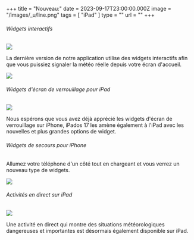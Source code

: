 +++
title = "Nouveau:"
date = 2023-09-17T23:00:00.000Z
image = "/images/_u/line.png"
tags = [ "iPad" ]
type = ""
url = ""
+++

###### Widgets interactifs

![](/images/_u/i_w2.jpeg)

La dernière version de notre application utilise des widgets interactifs afin que vous puissiez signaler la météo réelle depuis votre écran d'accueil.

![](/images/1_/1_w_sset_srise-min.png)

###### Widgets d'écran de verrouillage pour iPad

![](/images/_u/ipad_rect2.jpg)

Nous espérons que vous avez déjà apprécié les widgets d'écran de verrouillage sur iPhone, iPados 17 les amène également à l'iPad avec les nouvelles et plus grandes options de widget.

###### Widgets de secours pour iPhone

Allumez votre téléphone d'un côté tout en chargeant et vous verrez un nouveau type de widgets.

![](/images/_u/standby.png)

###### Activités en direct sur iPad

![](/images/_u/la.jpg)

Une activité en direct qui montre des situations météorologiques dangereuses et importantes est désormais également disponible sur iPad.
